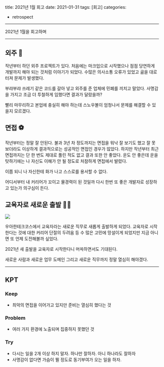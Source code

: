 title: 2021년 1월 회고
date: 2021-01-31
tags: [회고]
categories:
- retrospect

---

2021년 1월을 회고하며

<!-- more -->

---

## 외주 🤯

작년부터 하던 외주 프로젝트가 있다.
처음에는 마크업으로 시작했으나 점점 당연하게 개발까지 해야 되는 것처럼 이야기가 되었다.
수많은 의사소통 오류가 있었고 곪을 대로 터져 문제가 발생했다.

부랴부랴 쓰레기 같은 코드를 갈아 넣고 외주를 준 업체에 민폐를 끼치고 말았다.
사명감을 가지고 조금 더 투철하게 임했다면 결과가 달랐을까?

빨리 마무리하고 본업에 충실히 해야 하는데 스노우볼이 엄청나서 문제를 해결할 수 있을지 모르겠다.

## 면접 ⚽️

작년부터는 정말 잘 안된다.
불과 3년 차 정도까지는 면접을 워낙 잘 보기도 했고 잘 못 보더라도 이상하게 결과적으로는 성공적인 면접인 경우가 많았다.
하지만 작년부터 최근 면접까지는 단 한 번도 제대로 풀린 적도 없고 결과 또한 안 좋았다.
운도 안 좋은데 운을 탓하기에는 나 자신도 이해가 안 될 정도로 처참하게 면접에서 발렸다.

이쯤 되니 나 자신한테 화가 나고 스스로를 용서할 수 없다.

어디서부터 내 커리어가 꼬이고 물경력이 된 것일까 다시 한번 또 좋은 개발자로 성장하고 있는가 의구심이 든다.

## 교육자로 새로운 출발 👨‍🏫

![](https://woowacourse.github.io/img/logo_base.be1dde8c.png)

우아한테크코스에서 교육자라는 새로운 직무로 새롭게 출발하게 되었다.
교육자로 시작한다는 것에 대한 커리어 단절의 두려움 등 수 많은 고민에 망설이게 되었지만 지금 아니면 또 언제 도전해볼까 싶었다.

2021년 새 출발을 교육자로 시작한다니 머쓱하면서도 기대된다.

새로운 사람과 새로운 업무 도메인 그리고 새로운 직무까지 정말 열심히 해야겠다.

---

## KPT

### Keep

- 최악의 면접을 이어가고 있지만 준비는 열심히 했다는 것

### Problem

- 여러 가지 환경에 노출되며 집중하지 못했던 것

### Try

- 다시는 일을 2개 이상 하지 말자. 하나만 잘하자. 아니 하나라도 잘하자
- 사명감이 없다면 가슴이 뛸 정도로 동기부여가 오는 일을 하자.